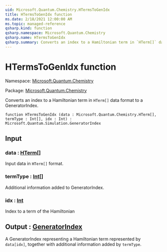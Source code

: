 ```yaml
---
uid: Microsoft.Quantum.Chemistry.HTermsToGenIdx
title: HTermsToGenIdx function
ms.date: 2/18/2021 12:00:00 AM
ms.topic: managed-reference
qsharp.kind: function
qsharp.namespace: Microsoft.Quantum.Chemistry
qsharp.name: HTermsToGenIdx
qsharp.summary: Converts an index to a Hamiltonian term in `HTerm[]` data format to a GeneratorIndex.
---
```


# HTermsToGenIdx function

Namespace: [Microsoft.Quantum.Chemistry](xref:Microsoft.Quantum.Chemistry)

Package: [Microsoft.Quantum.Chemistry](https://nuget.org/packages/Microsoft.Quantum.Chemistry)


Converts an index to a Hamiltonian term in `HTerm[]` data format to a GeneratorIndex.

```qsharp
function HTermsToGenIdx (data : Microsoft.Quantum.Chemistry.HTerm[], termType : Int[], idx : Int) : Microsoft.Quantum.Simulation.GeneratorIndex
```


## Input

### data : [HTerm](xref:Microsoft.Quantum.Chemistry.HTerm)[]

Input data in `HTerm[]` format.


### termType : [Int](xref:microsoft.quantum.lang-ref.int)[]

Additional information added to GeneratorIndex.


### idx : [Int](xref:microsoft.quantum.lang-ref.int)

Index to a term of the Hamiltonian



## Output : [GeneratorIndex](xref:Microsoft.Quantum.Simulation.GeneratorIndex)

A GeneratorIndex representing a Hamiltonian term represented by `data[idx]`,together with additional information added by `termType`.